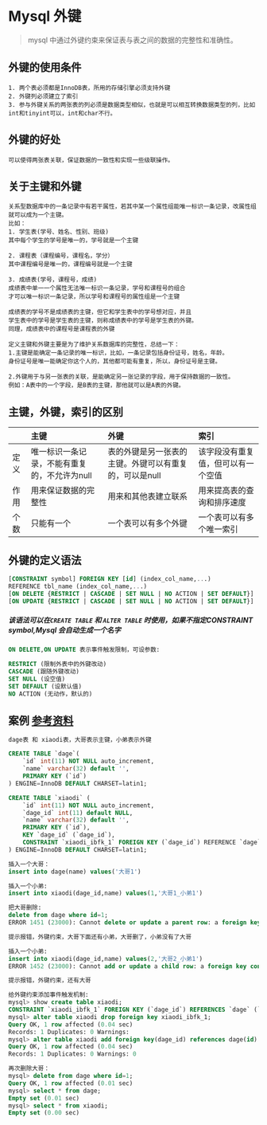 # Mysql 外键
> mysql 中通过外键约束来保证表与表之间的数据的完整性和准确性。

## 外键的使用条件

```
1. 两个表必须都是InnoDB表，所用的存储引擎必须支持外键
2. 外键列必须建立了索引
3. 参与外键关系的两张表的列必须是数据类型相似，也就是可以相互转换数据类型的列，比如int和tinyint可以，int和char不行。
```

## 外键的好处

```
可以使得两张表关联，保证数据的一致性和实现一些级联操作。
```

## 关于主键和外键

```
关系型数据库中的一条记录中有若干属性，若其中某一个属性组能唯一标识一条记录，改属性组就可以成为一个主键。
比如：
1. 学生表(学号、姓名、性别、班级)
其中每个学生的学号是唯一的，学号就是一个主键

2. 课程表（课程编号，课程名，学分）
其中课程编号是唯一的，课程编号就是一个主键

3. 成绩表(学号，课程号，成绩)
成绩表中单一一个属性无法唯一标识一条记录，学号和课程号的组合
才可以唯一标识一条记录，所以学号和课程号的属性组是一个主键

成绩表的学号不是成绩表的主键，但它和学生表中的学号想对应，并且
学生表中的学号是学生表的主键，则称成绩表中的学号是学生表的外键。
同理，成绩表中的课程号是课程表的外键

定义主键和外键主要是为了维护关系数据库的完整性，总结一下：
1.主键是能确定一条记录的唯一标识，比如，一条记录包括身份证号，姓名，年龄。
身份证号是唯一能确定你这个人的，其他都可能有重复，所以，身份证号是主键。

2.外键用于与另一张表的关联，是能确定另一张记录的字段，用于保持数据的一致性。
例如：A表中的一个字段，是B表的主键，那他就可以是A表的外键。
```


## 主键，外键，索引的区别

|        	| 主键           | 外键           |   索引            |
| ----------|:---------------|:---------------|:-------------------|
| 定义  | 唯一标识一条记录，不能有重复的，不允许为null | 表的外键是另一张表的主键。外键可以有重复的，可以是null | 该字段没有重复值，但可以有一个空值 |
| 作用  | 用来保证数据的完整性 | 用来和其他表建立联系 | 用来提高表的查询和排序速度 |
| 个数  | 只能有一个 | 一个表可以有多个外键 | 一个表可以有多个唯一索引 |

## 外键的定义语法

``` SQL
[CONSTRAINT symbol] FOREIGN KEY [id] (index_col_name,...)
REFERENCE tbl_name (index_col_name,...)
[ON DELETE {RESTRICT | CASCADE | SET NULL | NO ACTION | SET DEFAULT}]
[ON UPDATE {RESTRICT | CASCADE | SET NULL | NO ACTION | SET DEFAULT}]
```
##### 该语法可以在`CREATE TABLE` 和 `ALTER TABLE` 时使用，如果不指定CONSTRAINT symbol,Mysql 会自动生成一个名字

``` SQL
ON DELETE,ON UPDATE 表示事件触发限制，可设参数:

RESTRICT (限制外表中的外键改动)
CASCADE (跟随外键改动)
SET NULL (设空值)
SET DEFAULT (设默认值)
NO ACTION (无动作，默认的)
```

## 案例 [参考资料](http://www.jb51.net/article/90729.htm)

``` SQL
dage表 和 xiaodi表，大哥表示主键，小弟表示外键

CREATE TABLE `dage`(
	`id` int(11) NOT NULL auto_increment,
	`name` varchar(32) default '',
	PRIMARY KEY (`id`)
) ENGINE=InnoDB DEFAULT CHARSET=latin1;

CREATE TABLE `xiaodi` (
	`id` int(11) NOT NULL auto_increment,
	`dage_id` int(11) default NULL,
	`name` varchar(32) default '',
	PRIMARY KEY (`id`),
	KEY `dage_id` (`dage_id`),
	CONSTRAINT `xiaodi_ibfk_1` FOREIGN KEY (`dage_id`) REFERENCE `dage` (`id`)
) ENGINE=InnoDB DEFAULT CHARSET=latin1;

插入一个大哥：
insert into dage(name) values('大哥1')

插入一个小弟:
insert into xiaodi(dage_id,name) values(1,'大哥1_小弟1')

把大哥删除:
delete from dage where id=1;
ERROR 1451 (23000): Cannot delete or update a parent row: a foreign key constraint fails (`bstar/xiaodi`, CONSTRAINT `xiaodi_ibfk_1` FOREIGN KEY (`dage_id`) REFERENCES `dage` (`id`))

提示报错，外键约束，大哥下面还有小弟，大哥删了，小弟没有了大哥

插入一个小弟:
insert into xiaodi(dage_id,name) values(2,'大哥2_小弟1')
ERROR 1452 (23000): Cannot add or update a child row: a foreign key constraint fails (`bstar/xiaodi`, CONSTRAINT `xiaodi_ibfk_1` FOREIGN KEY (`dage_id`) REFERENCES `dage` (`id`))

提示报错，外键约束，还有大哥

给外键约束添加事件触发机制:
mysql> show create table xiaodi;
CONSTRAINT `xiaodi_ibfk_1` FOREIGN KEY (`dage_id`) REFERENCES `dage` (`id`)
mysql> alter table xiaodi drop foreign key xiaodi_ibfk_1; 
Query OK, 1 row affected (0.04 sec)
Records: 1 Duplicates: 0 Warnings: 
mysql> alter table xiaodi add foreign key(dage_id) references dage(id) on delete cascade on update cascade;
Query OK, 1 row affected (0.04 sec)
Records: 1 Duplicates: 0 Warnings: 0

再次删除大哥：
mysql> delete from dage where id=1;
Query OK, 1 row affected (0.01 sec)
mysql> select * from dage;
Empty set (0.01 sec)
mysql> select * from xiaodi;
Empty set (0.00 sec)

```